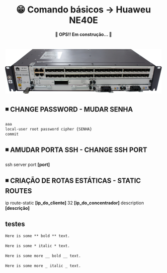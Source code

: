 <h1 align="center">😁 Comando básicos -> Huaweu NE40E</h1>

<h4 align="center">
  🚧 OPS!! Em construção... 🚧
</h4>

<h1 align="center">
  <img alt="ne40e" title="ne40e" src="../img/ne40e.png" />
</h1>

## ◾ CHANGE PASSWORD - MUDAR SENHA
```
aaa
local-user root password cipher {SENHA}
commit
```

## ◾ AMUDAR PORTA SSH - CHANGE SSH PORT
  ssh server port **[port]**

## ◾ CRIAÇÃO DE ROTAS ESTÁTICAS - STATIC ROUTES
  ip route-static **[ip_do_cliente]** 32 **[ip_do_concentrador]** description **[descrição]**

## testes
    Here is some ** bold ** text.

    Here is some * italic * text.

    Here is some more __ bold __ text.

    Here is some more _ italic _ text.